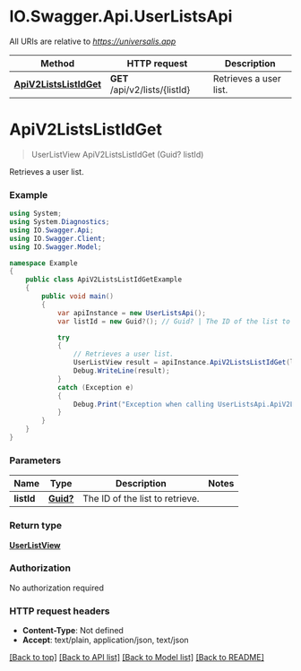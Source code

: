 # IO.Swagger.Api.UserListsApi

All URIs are relative to *https://universalis.app*

Method | HTTP request | Description
------------- | ------------- | -------------
[**ApiV2ListsListIdGet**](UserListsApi.md#apiv2listslistidget) | **GET** /api/v2/lists/{listId} | Retrieves a user list.


<a name="apiv2listslistidget"></a>
# **ApiV2ListsListIdGet**
> UserListView ApiV2ListsListIdGet (Guid? listId)

Retrieves a user list.

### Example
```csharp
using System;
using System.Diagnostics;
using IO.Swagger.Api;
using IO.Swagger.Client;
using IO.Swagger.Model;

namespace Example
{
    public class ApiV2ListsListIdGetExample
    {
        public void main()
        {
            var apiInstance = new UserListsApi();
            var listId = new Guid?(); // Guid? | The ID of the list to retrieve.

            try
            {
                // Retrieves a user list.
                UserListView result = apiInstance.ApiV2ListsListIdGet(listId);
                Debug.WriteLine(result);
            }
            catch (Exception e)
            {
                Debug.Print("Exception when calling UserListsApi.ApiV2ListsListIdGet: " + e.Message );
            }
        }
    }
}
```

### Parameters

Name | Type | Description  | Notes
------------- | ------------- | ------------- | -------------
 **listId** | [**Guid?**](Guid?.md)| The ID of the list to retrieve. | 

### Return type

[**UserListView**](UserListView.md)

### Authorization

No authorization required

### HTTP request headers

 - **Content-Type**: Not defined
 - **Accept**: text/plain, application/json, text/json

[[Back to top]](#) [[Back to API list]](../README.md#documentation-for-api-endpoints) [[Back to Model list]](../README.md#documentation-for-models) [[Back to README]](../README.md)

